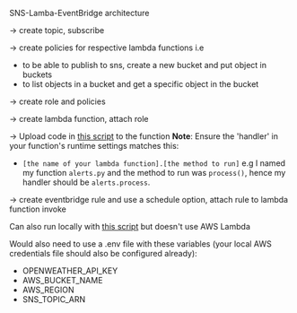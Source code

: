 SNS-Lamba-EventBridge architecture

-> create topic, subscribe

-> create policies for respective lambda functions i.e
   - to be able to publish to sns, create a new bucket and put object in buckets
   - to list objects in a bucket and get a specific object in the bucket

-> create role and policies

-> create lambda function, attach role

-> Upload code in [this script](src/alerts_lambda.py) to the function
**Note**: Ensure the 'handler' in your function's runtime settings matches this: 
- `[the name of your lambda function].[the method to run]`
e.g I named my function `alerts.py` and the method to run was `process()`, hence my handler should be `alerts.process`.


-> create eventbridge rule and use a schedule option, attach rule to lambda function invoke



Can also run locally with [this script](src/alerts_local.py) but doesn't use AWS Lambda

Would also need to use a .env file with these variables (your local AWS credentials file should also be configured already):
- OPENWEATHER_API_KEY
- AWS_BUCKET_NAME
- AWS_REGION
- SNS_TOPIC_ARN
